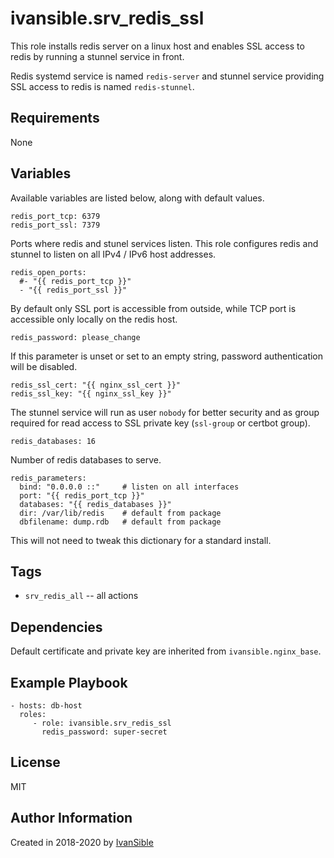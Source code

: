 # ivansible.srv_redis_ssl

This role installs redis server on a linux host and enables SSL access to redis
by running a stunnel service in front.

Redis systemd service is named `redis-server` and stunnel service providing
SSL access to redis is named `redis-stunnel`.


## Requirements

None


## Variables

Available variables are listed below, along with default values.

    redis_port_tcp: 6379
    redis_port_ssl: 7379
Ports where redis and stunel services listen. This role configures
redis and stunnel to listen on all IPv4 / IPv6 host addresses. 

    redis_open_ports:
      #- "{{ redis_port_tcp }}"
      - "{{ redis_port_ssl }}"
By default only SSL port is accessible from outside, while TCP port
is accessible only locally on the redis host.

    redis_password: please_change
If this parameter is unset or set to an empty string, password authentication
will be disabled.

    redis_ssl_cert: "{{ nginx_ssl_cert }}"
    redis_ssl_key: "{{ nginx_ssl_key }}"
The stunnel service will run as user `nobody` for better security and as group
required for read access to SSL private key (`ssl-group` or certbot group).

    redis_databases: 16
Number of redis databases to serve.

    redis_parameters:
      bind: "0.0.0.0 ::"     # listen on all interfaces
      port: "{{ redis_port_tcp }}"
      databases: "{{ redis_databases }}"
      dir: /var/lib/redis    # default from package
      dbfilename: dump.rdb   # default from package
This will not need to tweak this dictionary for a standard install.


## Tags

- `srv_redis_all` -- all actions


## Dependencies

Default certificate and private key are inherited from `ivansible.nginx_base`.


## Example Playbook

    - hosts: db-host
      roles:
         - role: ivansible.srv_redis_ssl
           redis_password: super-secret


## License

MIT

## Author Information

Created in 2018-2020 by [IvanSible](https://github.com/ivansible)
